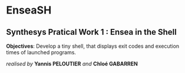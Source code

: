 # EnseaSH

## Synthesys Pratical Work 1 : Ensea in the Shell

**Objectives**: Develop a tiny shell, that displays exit codes and execution times of launched
programs.

*realised by* **Yannis PELOUTIER** *and* **Chloé GABARREN**